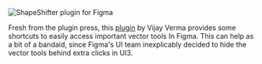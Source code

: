 <script context="module" lang="ts">
    import type { BlogFrontmatter } from '$lib/blog/types';

    export const metadata: BlogFrontmatter = {
        title: 'ShapeShifter plugin for Figma',
        date: '2024-08-21',
        tags: ['workflow']
    };
</script>

<img src="/shape-shifter.png" alt="ShapeShifter plugin for Figma" />

Fresh from the plugin press, this <a href="https://www.figma.com/community/plugin/1406930998097962760/shape-shifter">
plugin</a> by Vijay Verma provides some shortcuts to easily access important vector tools In Figma. This can help as a
bit of a bandaid, since Figma's UI team inexplicably decided to hide the vector tools behind extra clicks in UI3.
